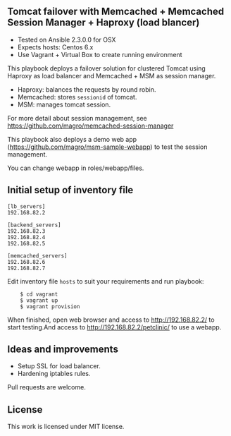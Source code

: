 ## Tomcat failover with Memcached + Memcached Session Manager + Haproxy (load blancer)

- Tested on Ansible 2.3.0.0 for OSX
- Expects hosts: Centos 6.x
- Use Vagrant + Virtual Box to create running environment

This playbook deploys a failover solution for clustered Tomcat using Haproxy as load balancer and Memcached + MSM as session manager.

- Haproxy: balances the requests by round robin.
- Memcached: stores `sessionid` of tomcat.
- MSM: manages tomcat session.

For more detail about session management, see https://github.com/magro/memcached-session-manager

This playbook also deploys a demo web app (https://github.com/magro/msm-sample-webapp) to test the session management.

You can change webapp in roles/webapp/files.


## Initial setup of inventory file

```
[lb_servers]
192.168.82.2

[backend_servers]
192.168.82.3
192.168.82.4
192.168.82.5

[memcached_servers]
192.168.82.6
192.168.82.7
```

Edit inventory file `hosts` to suit your requirements and run playbook:

```
    $ cd vagrant
    $ vagrant up
    $ vagrant provision
```

When finished, open web browser and access to http://192.168.82.2/ to start testing.And access to http://192.168.82.2/petclinic/ to use a webapp. 

## Ideas and improvements

- Setup SSL for load balancer.
- Hardening iptables rules.

Pull requests are welcome.

## License

This work is licensed under MIT license.
